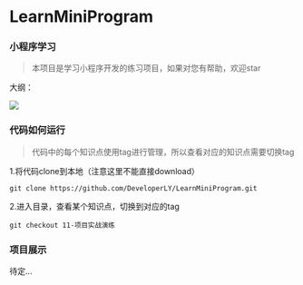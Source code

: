 # LearnMiniProgram
### 小程序学习

> 本项目是学习小程序开发的练习项目，如果对您有帮助，欢迎star

大纲：

<img src="http://ww1.sinaimg.cn/large/006qtd2Tgy1g4mcohirioj30te0fc0tx.jpg"/>



### 代码如何运行

> 代码中的每个知识点使用tag进行管理，所以查看对应的知识点需要切换tag

1.将代码clone到本地（注意这里不能直接download）

```shell
git clone https://github.com/DeveloperLY/LearnMiniProgram.git
```

2.进入目录，查看某个知识点，切换到对应的tag

```shell
git checkout 11-项目实战演练
```



### 项目展示

待定...
